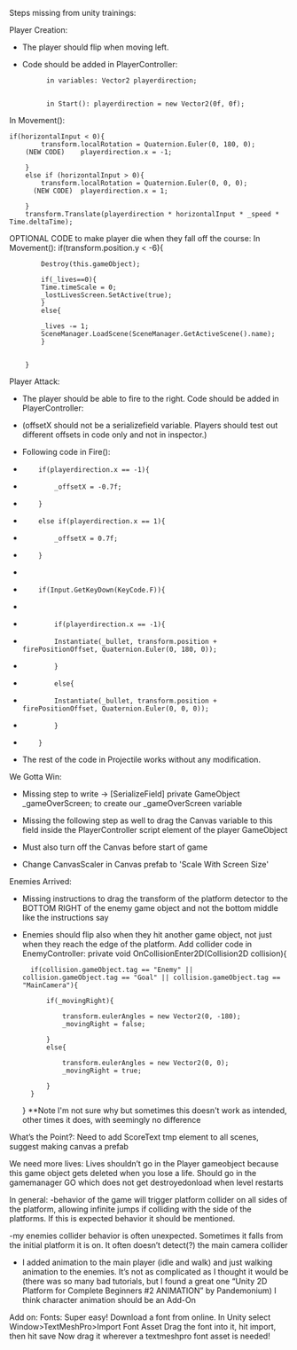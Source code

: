 Steps missing from unity trainings:

Player Creation:
- The player should flip when moving left.
- Code should be added in PlayerController:


			in variables: Vector2 playerdirection;


			in Start(): playerdirection = new Vector2(0f, 0f);

In Movement():    


	if(horizontalInput < 0){
            transform.localRotation = Quaternion.Euler(0, 180, 0);
        (NEW CODE)    playerdirection.x = -1;

        }
        else if (horizontalInput > 0){
            transform.localRotation = Quaternion.Euler(0, 0, 0);
          (NEW CODE)  playerdirection.x = 1;

        }
        transform.Translate(playerdirection * horizontalInput * _speed * Time.deltaTime);


OPTIONAL CODE to make player die when they fall off the course:
In Movement():
        if(transform.position.y < -6){

            Destroy(this.gameObject);

            if(_lives==0){
            Time.timeScale = 0;
            _lostLivesScreen.SetActive(true);
            }
            else{

            _lives -= 1;
            SceneManager.LoadScene(SceneManager.GetActiveScene().name);
            }


        }




Player Attack:
- The player should be able to fire to the right. Code should be added in PlayerController:
- (offsetX should not be a serializefield variable. Players should test out different offsets in code only and not in inspector.)


- Following code in Fire():
-         if(playerdirection.x == -1){
-             _offsetX = -0.7f;
-         }
-         else if(playerdirection.x == 1){
-             _offsetX = 0.7f;
-         }
- 
-         if(Input.GetKeyDown(KeyCode.F)){
- 
-             if(playerdirection.x == -1){
-             Instantiate(_bullet, transform.position + firePositionOffset, Quaternion.Euler(0, 180, 0));
-             }
-             else{
-             Instantiate(_bullet, transform.position + firePositionOffset, Quaternion.Euler(0, 0, 0));   
-             }
-         }
- The rest of the code in Projectile works without any modification.


We Gotta Win:
- Missing step to write -> [SerializeField] private GameObject _gameOverScreen; to create our _gameOverScreen variable
- Missing the following step as well to drag the Canvas variable to this field inside the PlayerController script element of the player GameObject
- Must also turn off the Canvas before start of game

- Change CanvasScaler in Canvas prefab to 'Scale With Screen Size'


Enemies Arrived:
- Missing instructions to drag the transform of the platform detector to the BOTTOM RIGHT of the enemy game object and not the bottom middle like the instructions say
- Enemies should flip also when they hit another game object, not just when they reach the edge of the platform. Add collider code in EnemyController:
private void OnCollisionEnter2D(Collision2D collision){


        if(collision.gameObject.tag == "Enemy" || collision.gameObject.tag == "Goal" || collision.gameObject.tag == "MainCamera"){

            if(_movingRight){

                transform.eulerAngles = new Vector2(0, -180);
                _movingRight = false;

            }
            else{

                transform.eulerAngles = new Vector2(0, 0);
                _movingRight = true;

            }  
        }

    }
    **Note I'm not sure why but sometimes this doesn't work as intended, other times it does, with seemingly no difference


 What’s the Point?: Need to add ScoreText tmp element to all scenes, suggest making canvas a prefab

We need more lives: Lives shouldn’t go in the Player gameobject because this game object gets deleted when you lose a life. Should go in the gamemanager GO which does not get destroyedonload when level restarts



In general: 
-behavior of the game will trigger platform collider on all sides of the platform, allowing infinite jumps if colliding with the side of the platforms. If this is expected behavior it should be mentioned.

-my enemies collider behavior is often unexpected. Sometimes it falls from the initial platform it is on. It often doesn’t detect(?) the main camera collider

- I added animation to the main player (idle and walk) and just walking animation to the enemies. It’s not as complicated as I thought it would be (there was so many bad tutorials, but I found a great one “Unity 2D Platform for Complete Beginners #2 ANIMATION” by Pandemonium) I think character animation should be an Add-On

Add on: Fonts:
Super easy! Download a font from online. In Unity select Window>TextMeshPro>Import Font Asset
Drag the font into it, hit import, then hit save
Now drag it wherever a textmeshpro font asset is needed!








